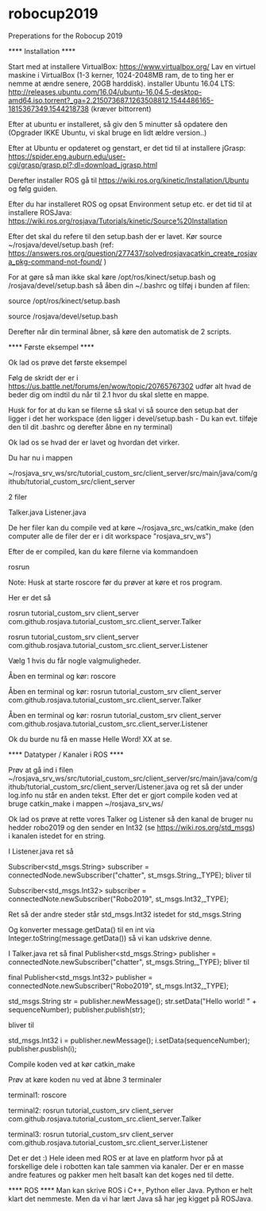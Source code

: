 # robocup2019
Preperations for the Robocup 2019

**** Installation ****

Start med at installere VirtualBox: https://www.virtualbox.org/
Lav en virtuel maskine i VirtualBox (1-3 kerner, 1024-2048MB ram, de to ting her er nemme at ændre senere, 20GB harddisk).
installer Ubuntu 16.04 LTS: http://releases.ubuntu.com/16.04/ubuntu-16.04.5-desktop-amd64.iso.torrent?_ga=2.215073687.1263508812.1544486165-1815367349.1544218738 (kræver bittorrent)

Efter at ubuntu er installeret, så giv den 5 minutter så opdatere den (Opgrader IKKE Ubuntu, vi skal bruge en lidt ældre version..)

Efter at Ubuntu er opdateret og genstart, er det tid til at installere jGrasp: https://spider.eng.auburn.edu/user-cgi/grasp/grasp.pl?;dl=download_jgrasp.html


Derefter installer ROS gå til https://wiki.ros.org/kinetic/Installation/Ubuntu og følg guiden.

Efter du har installeret ROS og opsat Environment setup etc. er det tid til at installere ROSJava: https://wiki.ros.org/rosjava/Tutorials/kinetic/Source%20Installation

Efter det skal du refere til den setup.bash der er lavet. Kør source ~/rosjava/devel/setup.bash (ref: https://answers.ros.org/question/277437/solvedrosjavacatkin_create_rosjava_pkg-command-not-found/ )

For at gøre så man ikke skal køre /opt/ros/kinect/setup.bash og /rosjava/devel/setup.bash så åben din ~/.bashrc og tilføj i bunden af filen:

source /opt/ros/kinect/setup.bash

source /rosjava/devel/setup.bash

Derefter når din terminal åbner, så køre den automatisk de 2 scripts.


**** Første eksempel ****

Ok lad os prøve det første eksempel

Følg de skridt der er i https://us.battle.net/forums/en/wow/topic/20765767302 udfør alt hvad de beder dig om indtil du når til 2.1 hvor du skal slette en mappe.

Husk for for at du kan se filerne så skal vi så source den setup.bat der ligger i det her workspace (den ligger i devel/setup.bash - Du kan evt. tilføje den til dit .bashrc og derefter åbne en ny terminal)

Ok lad os se hvad der er lavet og hvordan det virker.

Du har nu i mappen 

~/rosjava_srv_ws/src/tutorial_custom_src/client_server/src/main/java/com/github/tutorial_custom_src/client_server

2 filer

Talker.java
Listener.java

De her filer kan du compile ved at køre ~/rosjava_src_ws/catkin_make (den computer alle de filer der er i dit workspace "rosjava_srv_ws")

Efter de er compiled, kan du køre filerne via kommandoen

rosrun <pakke> <source mappe> <fil>
  
Note: Husk at starte roscore før du prøver at køre et ros program.

Her er det så

rosrun tutorial_custom_srv client_server com.github.rosjava.tutorial_custom_src.client_server.Talker

rosrun tutorial_custom_srv client_server com.github.rosjava.tutorial_custom_src.client_server.Listener

Vælg 1 hvis du får nogle valgmuligheder.

Åben en terminal og kør: roscore

Åben en terminal og kør: rosrun tutorial_custom_srv client_server com.github.rosjava.tutorial_custom_src.client_server.Talker

Åben en terminal og kør: rosrun tutorial_custom_srv client_server com.github.rosjava.tutorial_custom_src.client_server.Listener

Ok du burde nu få en masse Helle Word! XX at se.

**** Datatyper / Kanaler i ROS ****

Prøv at gå ind i filen ~/rosjava_srv_ws/src/tutorial_custom_src/client_server/src/main/java/com/github/tutorial_custom_src/client_server/Listener.java og ret så der under log.info nu står en anden tekst. Efter det er gjort compile koden ved at bruge catkin_make i mappen ~/rosjava_srv_ws/

Ok lad os prøve at rette vores Talker og Listener så den kanal de bruger nu hedder robo2019 og den sender en Int32 (se https://wiki.ros.org/std_msgs) i kanalen istedet for en string.

I Listener.java ret så 

Subscriber<std_msgs.String> subscriber = connectedNode.newSubscriber("chatter", st_msgs.String,_TYPE); bliver til 

Subscriber<std_msgs.Int32> subscriber = connectedNote.newSubscriber("Robo2019", st_msgs.Int32,_TYPE); 

Ret så der andre steder står std_msgs.Int32 istedet for std_msgs.String

Og konverter message.getData() til en int via Integer.toString(message.getData()) så vi kan udskrive denne.

I Talker.java ret så
final Publisher<std_msgs.String> publisher = connectedNote.newSubscriber("chatter", st_msgs.String,_TYPE); bliver til 

final Publisher<std_msgs.Int32> publisher = connectedNote.newSubscriber("Robo2019", st_msgs.Int32,_TYPE);

std_msgs.String str = publisher.newMessage();
str.setData("Hello world! " + sequenceNumber); 
publisher.publish(str);

bliver til

std_msgs.Int32 i = publisher.newMessage();
i.setData(sequenceNumber); 
publisher.pusblish(i);

Compile koden ved at kør catkin_make

Prøv at køre koden nu ved at åbne 3 terminaler

terminal1: roscore

terminal2: rosrun tutorial_custom_srv client_server com.github.rosjava.tutorial_custom_src.client_server.Talker

terminal3: rosrun tutorial_custom_srv client_server com.github.rosjava.tutorial_custom_src.client_server.Listener

Det er det :) Hele ideen med ROS er at lave en platform hvor på at forskellige dele i robotten kan tale sammen via kanaler. Der er en masse andre features og pakker men helt basalt kan det koges ned til dette.

**** ROS ****
Man kan skrive ROS i C++, Python eller Java. Python er helt klart det nemmeste. Men da vi har lært Java så har jeg kigget på ROSJava.
